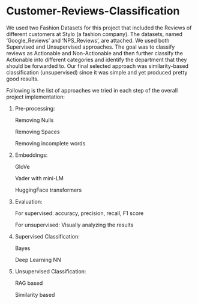 # Customer-Reviews-Classification

We used two Fashion Datasets for this project that included the Reviews of different customers at Stylo (a fashion company). The datasets, named ‘Google_Reviews’ and ‘NPS_Reviews’, are attached. We used both Supervised and Unsupervised approaches. The goal was to classify reviews as Actionable and Non-Actionable and then further classify the Actionable into different categories and identify the department that they should be forwarded to. Our final selected approach was similarity-based classification (unsupervised) since it was simple and yet produced pretty good results.

Following is the list of approaches we tried in each step of the overall project implementation:

1. Pre-processing:
   
    Removing Nulls
   
    Removing Spaces
   
    Removing incomplete words
   
3. Embeddings:
   
    GloVe
   
    Vader with mini-LM
   
    HuggingFace transformers
   
5. Evaluation:
   
    For supervised: accuracy, precision, recall, F1 score
   
    For unsupervised: Visually analyzing the results
   
7. Supervised Classification:
   
    Bayes
   
    Deep Learning NN
   
9. Unsupervised Classification:
    
    RAG based
   
    Similarity based
   



